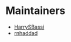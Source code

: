 # Maintainers

- [HarrySBassi](https://github.com/HarrySBassi)
- [rnhaddad](https://github.com/rnhaddad)
